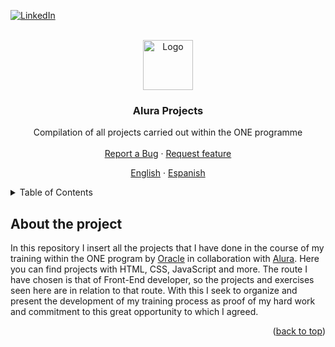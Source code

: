 <div id="top"></div>

<!-- PROJECT SHIELDS -->
[![LinkedIn][linkedin-shield]][linkedin-url]



<!-- PROJECT LOGO -->
<br />
<div align="center">
  <a href="https://github.com/AnderMendoza/Alura-Projects">
    <img src="https://play-lh.googleusercontent.com/IDLZXWHLCVun428g_YGnR2HgnoIUlIRNfkmEEM0hmrzhBKZrhJ5UwM0_eHaWQT4gXAs" alt="Logo" width="80" height="80">
  </a>

  <h3 align="center">Alura Projects</h3>

  <p align="center">
    Compilation of all projects carried out within the ONE programme
    <br>
    <br>
    <a href="https://github.com/AnderMendoza/Alura-Projects/issues/new?assignees=&labels=feature&template=bug_report.md&title=">Report a Bug</a>
    ·
    <a href="https://github.com/AnderMendoza/Alura-Projects/issues/new?assignees=&labels=feature&template=feature_request.md&title=">Request feature</a>
  </p>
  <p align="center">
    <a href="/README.md">English</a>
    ·
    <a href="/READMEes.md">Espanish</a>
  </p>
</div>



<!-- TABLE OF CONTENTS -->
<details>
  <summary>Table of Contents</summary>
  <ol>
    <li><a href="#about-the-project">About the project</a></li>
    <li><a href="#one-program">ONE program</a></li>
    <li><a href="#alura-latam">Alura platform</a></li>
    <li><a href="#contribution">Contribution</a></li>
    <li><a href="#contact">Contact</a></li>
    <li><a href="#acknowledgments">Acknowledgments</a></li>
  </ol>
</details>



<!-- ABOUT THE PROJECT -->
## About the project

In this repository I insert all the projects that I have done in the course of my training within the ONE program by [Oracle](https://www.oracle.com/) in collaboration with [Alura](https://www.aluracursos.com/). Here you can find projects with HTML, CSS, JavaScript and more. The route I have chosen is that of Front-End developer, so the projects and exercises seen here are in relation to that route. With this I seek to organize and present the development of my training process as proof of my hard work and commitment to this great opportunity to which I agreed.

<p align="right">(<a href="#top">back to top</a>)</p>







<!-- MARKDOWN LINKS & IMAGES -->
<!-- https://www.markdownguide.org/basic-syntax/#reference-style-links -->
[linkedin-shield]: https://img.shields.io/badge/-LinkedIn-black.svg?style=for-the-badge&logo=linkedin&colorB=555
[linkedin-url]: https://www.linkedin.com/in/anderson-mendoza-ramos-7551141b7/